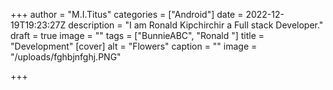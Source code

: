 +++
author = "M.I.Titus"
categories = ["Android"]
date = 2022-12-19T19:23:27Z
description = "I am Ronald Kipchirchir a Full stack Developer."
draft = true
image = ""
tags = ["BunnieABC", "Ronald "]
title = "Development"
[cover]
alt = "Flowers"
caption = ""
image = "/uploads/fghbjnfghj.PNG"

+++
